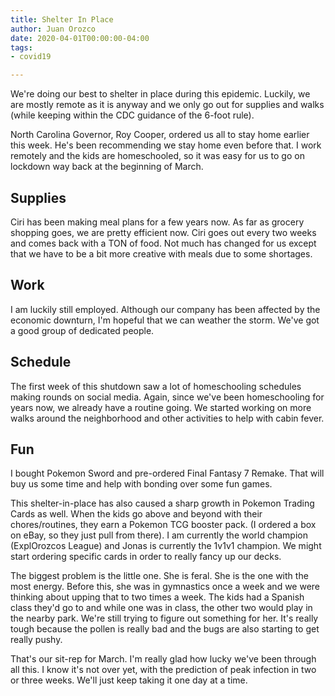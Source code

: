 ```yaml
---
title: Shelter In Place
author: Juan Orozco
date: 2020-04-01T00:00:00-04:00
tags:
- covid19

---
```

We're doing our best to shelter in place during this epidemic. Luckily, we are mostly remote as it is anyway and we only go out for supplies and walks (while keeping within the CDC guidance of the 6-foot rule).

North Carolina Governor, Roy Cooper, ordered us all to stay home earlier this week. He's been recommending we stay home even before that. I work remotely and the kids are homeschooled, so it was easy for us to go on lockdown way back at the beginning of March.

## Supplies

Ciri has been making meal plans for a few years now. As far as grocery shopping goes, we are pretty efficient now. Ciri goes out every two weeks and comes back with a TON of food. Not much has changed for us except that we have to be a bit more creative with meals due to some shortages.

## Work

I am luckily still employed. Although our company has been affected by the economic downturn, I'm hopeful that we can weather the storm. We've got a good group of dedicated people.

## Schedule

The first week of this shutdown saw a lot of homeschooling schedules making rounds on social media. Again, since we've been homeschooling for years now, we already have a routine going. We started working on more walks around the neighborhood and other activities to help with cabin fever.

## Fun

I bought Pokemon Sword and pre-ordered Final Fantasy 7 Remake. That will buy us some time and help with bonding over some fun games.

This shelter-in-place has also caused a sharp growth in Pokemon Trading Cards as well. When the kids go above and beyond with their chores/routines, they earn a Pokemon TCG booster pack. (I ordered a box on eBay, so they just pull from there). I am currently the world champion (ExplOrozcos League) and Jonas is currently the 1v1v1 champion. We might start ordering specific cards in order to really fancy up our decks.

The biggest problem is the little one. She is feral. She is the one with the most energy. Before this, she was in gymnastics once a week and we were thinking about upping that to two times a week. The kids had a Spanish class they'd go to and while one was in class, the other two would play in the nearby park. We're still trying to figure out something for her. It's really tough because the pollen is really bad and the bugs are also starting to get really pushy.

That's our sit-rep for March. I'm really glad how lucky we've been through all this. I know it's not over yet, with the prediction of peak infection in two or three weeks. We'll just keep taking it one day at a time.